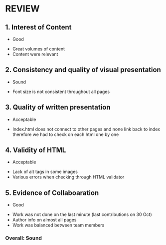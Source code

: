 # REVIEW

## 1. Interest of Content
 * Good
 - Great volumes of content
 - Content were relevant

## 2. Consistency and quality of visual presentation
 * Sound
 - Font size is not consistent throughout all pages

## 3. Quality of written presentation
 * Acceptable
 - Index.html does not connect to other pages and none link back to index therefore we had to check on each html one by one

## 4. Validity of HTML
 * Acceptable
 - Lack of alt tags in some images
 - Various errors when checking through HTML validator

## 5. Evidence of Collaboaration
 * Good
 - Work was not done on the last minute (last contributions on 30 Oct)
 - Author info on almost all pages
 - Work was balanced between team members

### Overall: Sound
